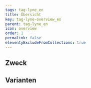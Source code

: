 ```yaml
---
tags: tag-lyne_en
title: Übersicht
key: tag-lyne-overview_en
parent: tag-lyne_en
icon: overview
order: 1
permalink: false
eleventyExcludeFromCollections: true
---
```


## Zweck

## Varianten

